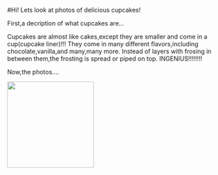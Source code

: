 #Hi!  Lets look at photos of delicious cupcakes!

First,a decription of what cupcakes are...

Cupcakes are almost like cakes,except they are smaller and come in a cup(cupcake liner)!!!
They come in many different flavors,including chocolate,vanilla,and many,many more.
Instead of layers with frosing in between them,the frosting is spread or piped on top.
INGENIUS!!!!!!!!

Now,the photos....

<img src="http://www.sonrisasypostres.com.ve/wp-content/uploads/2016/05/cupcake-chocolate-1.jpg" height=200 width=200>
